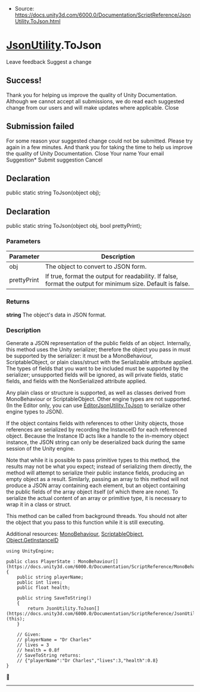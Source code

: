 * Source: https://docs.unity3d.com/6000.0/Documentation/ScriptReference/JsonUtility.ToJson.html

#  [JsonUtility](https://docs.unity3d.com/6000.0/Documentation/ScriptReference/JsonUtility.html).ToJson
Leave feedback
Suggest a change
## Success!
Thank you for helping us improve the quality of Unity Documentation. Although we cannot accept all submissions, we do read each suggested change from our users and will make updates where applicable.
Close
## Submission failed
For some reason your suggested change could not be submitted. Please <a>try again</a> in a few minutes. And thank you for taking the time to help us improve the quality of Unity Documentation.
Close
Your name Your email Suggestion* Submit suggestion
Cancel
## Declaration
public static string ToJson(object obj); 
## Declaration
public static string ToJson(object obj, bool prettyPrint); 
### Parameters
Parameter | Description  
---|---  
obj | The object to convert to JSON form.  
prettyPrint | If true, format the output for readability. If false, format the output for minimum size. Default is false.  
### Returns
**string** The object's data in JSON format. 
### Description
Generate a JSON representation of the public fields of an object.
Internally, this method uses the Unity serializer; therefore the object you pass in must be supported by the serializer: it must be a MonoBehaviour, ScriptableObject, or plain class/struct with the Serializable attribute applied. The types of fields that you want to be included must be supported by the serializer; unsupported fields will be ignored, as will private fields, static fields, and fields with the NonSerialized attribute applied.  
  
Any plain class or structure is supported, as well as classes derived from MonoBehaviour or ScriptableObject. Other engine types are not supported. (In the Editor only, you can use [EditorJsonUtility.ToJson](https://docs.unity3d.com/6000.0/Documentation/ScriptReference/EditorJsonUtility.ToJson.html) to serialize other engine types to JSON).  
  
If the object contains fields with references to other Unity objects, those references are serialized by recording the InstanceID for each referenced object. Because the Instance ID acts like a handle to the in-memory object instance, the JSON string can only be deserialized back during the same session of the Unity engine.  
  
Note that while it is possible to pass primitive types to this method, the results may not be what you expect; instead of serializing them directly, the method will attempt to serialize their public instance fields, producing an empty object as a result. Similarly, passing an array to this method will not produce a JSON array containing each element, but an object containing the public fields of the array object itself (of which there are none). To serialize the actual content of an array or primitive type, it is necessary to wrap it in a class or struct.  
  
This method can be called from background threads. You should not alter the object that you pass to this function while it is still executing.  
  
Additional resources: [MonoBehaviour](https://docs.unity3d.com/6000.0/Documentation/ScriptReference/MonoBehaviour.html), [ScriptableObject](https://docs.unity3d.com/6000.0/Documentation/ScriptReference/ScriptableObject.html), [Object.GetInstanceID](https://docs.unity3d.com/6000.0/Documentation/ScriptReference/Object.GetInstanceID.html)
```
using UnityEngine;  
  
public class PlayerState : MonoBehaviour[](https://docs.unity3d.com/6000.0/Documentation/ScriptReference/MonoBehaviour.html)
{
    public string playerName;
    public int lives;
    public float health;  
  
    public string SaveToString()
    {
        return JsonUtility.ToJson[](https://docs.unity3d.com/6000.0/Documentation/ScriptReference/JsonUtility.ToJson.html)(this);
    }  
  
    // Given:
    // playerName = "Dr Charles"
    // lives = 3
    // health = 0.8f
    // SaveToString returns:
    // {"playerName":"Dr Charles","lives":3,"health":0.8}
}

```

* * *
